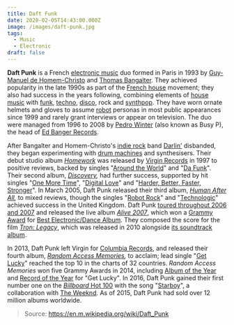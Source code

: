 ```yaml
---
title: Daft Funk
date: 2020-02-05T14:43:00.000Z
image: /images/daft-punk.jpg
tags:
  - Music
  - Electronic
draft: false
---
```


**Daft Punk** is a French [electronic music](https://en.m.wikipedia.org/wiki/Electronic_music) duo formed in Paris in 1993 by [Guy-Manuel de Homem-Christo](https://en.m.wikipedia.org/wiki/Guy-Manuel_de_Homem-Christo) and [Thomas Bangalter](https://en.m.wikipedia.org/wiki/Thomas_Bangalter). They achieved popularity in the late 1990s as part of the [French house](https://en.m.wikipedia.org/wiki/French_house) movement; they also had success in the years following, combining elements of [house music](https://en.m.wikipedia.org/wiki/House_music) with [funk](https://en.m.wikipedia.org/wiki/Funk), [techno](https://en.m.wikipedia.org/wiki/Techno), [disco](https://en.m.wikipedia.org/wiki/Disco), rock and [synthpop](https://en.m.wikipedia.org/wiki/Synthpop). They have worn ornate helmets and gloves to assume [robot](https://en.m.wikipedia.org/wiki/Robot) personas in most public appearances since 1999 and rarely grant interviews or appear on television. The duo were managed from 1996 to 2008 by [Pedro Winter](https://en.m.wikipedia.org/wiki/Pedro_Winter) (also known as Busy P), the head of [Ed Banger Records](https://en.m.wikipedia.org/wiki/Ed_Banger_Records).
<!-- excerpt -->
After Bangalter and Homem-Christo's [indie rock](https://en.m.wikipedia.org/wiki/Indie_rock) band [Darlin'](https://en.m.wikipedia.org/wiki/Darlin'_(French_band)) disbanded, they began experimenting with [drum machines](https://en.m.wikipedia.org/wiki/Drum_machine) and synthesisers. Their debut studio album *[Homework](https://en.m.wikipedia.org/wiki/Homework_(Daft_Punk_album))* was released by [Virgin Records](https://en.m.wikipedia.org/wiki/Virgin_Records) in 1997 to positive reviews, backed by singles "[Around the World](https://en.m.wikipedia.org/wiki/Around_the_World_(Daft_Punk_song))" and "[Da Funk](https://en.m.wikipedia.org/wiki/Da_Funk)". Their second album, *[Discovery](https://en.m.wikipedia.org/wiki/Discovery_(Daft_Punk_album)),* had further success, supported by hit singles "[One More Time](https://en.m.wikipedia.org/wiki/One_More_Time_(Daft_Punk_song))", "[Digital Love](https://en.m.wikipedia.org/wiki/Digital_Love_(Daft_Punk_song))" and "[Harder, Better, Faster, Stronger](https://en.m.wikipedia.org/wiki/Harder,_Better,_Faster,_Stronger)". In March 2005, Daft Punk released their third album, *[Human After All](https://en.m.wikipedia.org/wiki/Human_After_All),* to mixed reviews, though the singles "[Robot Rock](https://en.m.wikipedia.org/wiki/Robot_Rock_(song))" and "[Technologic](https://en.m.wikipedia.org/wiki/Technologic)" achieved success in the United Kingdom. Daft Punk [toured throughout 2006 and 2007](https://en.m.wikipedia.org/wiki/Alive_2006/2007) and released the live album *[Alive 2007](https://en.m.wikipedia.org/wiki/Alive_2007)*, which won a [Grammy Award](https://en.m.wikipedia.org/wiki/Grammy_Award) for [Best Electronic/Dance Album](https://en.m.wikipedia.org/wiki/Grammy_Award_for_Best_Electronic/Dance_Album). They composed the score for the film *[Tron: Legacy](https://en.m.wikipedia.org/wiki/Tron:_Legacy)*, which was released in 2010 alongside [its soundtrack album](https://en.m.wikipedia.org/wiki/Tron:_Legacy_(soundtrack)).

In 2013, Daft Punk left Virgin for [Columbia Records](https://en.m.wikipedia.org/wiki/Columbia_Records), and released their fourth album, *[Random Access Memories](https://en.m.wikipedia.org/wiki/Random_Access_Memories),* to acclaim; lead single "[Get Lucky](https://en.m.wikipedia.org/wiki/Get_Lucky_(Daft_Punk_song))" reached the top 10 in the charts of 32 countries. *Random Access Memories* won five Grammy Awards in 2014, including [Album of the Year](https://en.m.wikipedia.org/wiki/Grammy_Award_for_Album_of_the_Year) and [Record of the Year](https://en.m.wikipedia.org/wiki/Grammy_Award_for_Record_of_the_Year) for "Get Lucky". In 2016, Daft Punk gained their first number one on the [*Billboard* Hot 100](https://en.m.wikipedia.org/wiki/Billboard_Hot_100) with the song "[Starboy](https://en.m.wikipedia.org/wiki/Starboy_(song))", a collaboration with [The Weeknd](https://en.m.wikipedia.org/wiki/The_Weeknd). As of 2015, Daft Punk had sold over 12 million albums worldwide.

> Source: https://en.m.wikipedia.org/wiki/Daft_Punk
